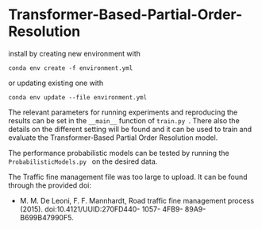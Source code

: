 # Transformer-Based-Partial-Order-Resolution

install by creating new environment with

```conda env create -f environment.yml```

or updating existing one with

```conda env update --file environment.yml```

The relevant parameters for running experiments and reproducing the results can be set in the ```__main__``` function of ```train.py ```.
There also the details on the different setting will be found and it can be used to train and evaluate the Transformer-Based Partial Order Resolution model.

The performance probabilistic models can be tested by running the ```ProbabilisticModels.py ``` on the desired data.

The Traffic fine management file was too large to upload. It can be found through the provided doi:
- M. M. De Leoni, F. F. Mannhardt, Road traffic fine management process (2015). doi:10.4121/UUID:270FD440- 1057- 4FB9- 89A9- B699B47990F5.

